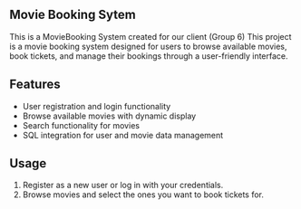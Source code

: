 ## Movie Booking Sytem

This is a MovieBooking System created for our client (Group 6)
This project is a movie booking system designed for users to browse available movies, book tickets, and manage their bookings through a user-friendly interface. 

## Features
- User registration and login functionality
- Browse available movies with dynamic display
- Search functionality for movies
- SQL integration for user and movie data management

## Usage
1. Register as a new user or log in with your credentials.
2. Browse movies and select the ones you want to book tickets for.
